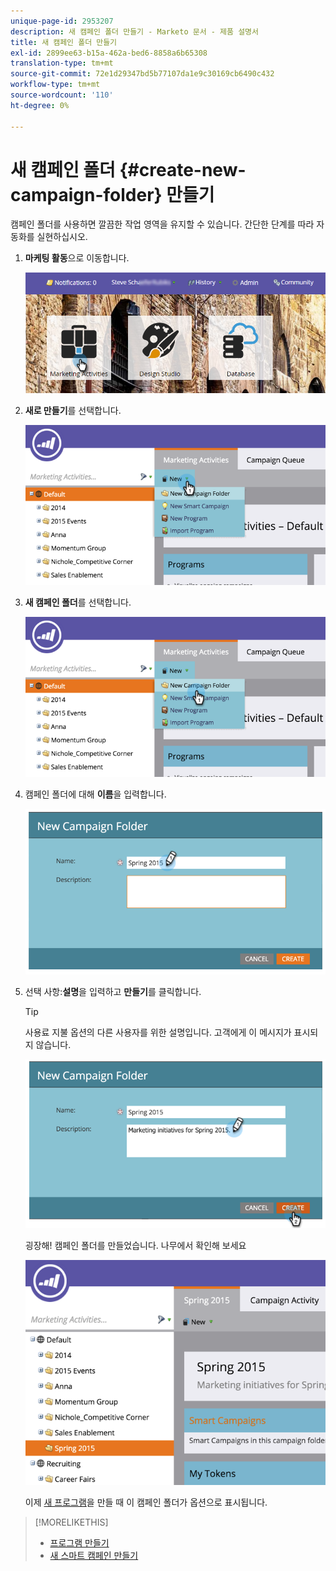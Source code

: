 ```yaml
---
unique-page-id: 2953207
description: 새 캠페인 폴더 만들기 - Marketo 문서 - 제품 설명서
title: 새 캠페인 폴더 만들기
exl-id: 2899ee63-b15a-462a-bed6-8858a6b65308
translation-type: tm+mt
source-git-commit: 72e1d29347bd5b77107da1e9c30169cb6490c432
workflow-type: tm+mt
source-wordcount: '110'
ht-degree: 0%

---
```


# 새 캠페인 폴더 {#create-new-campaign-folder} 만들기

캠페인 폴더를 사용하면 깔끔한 작업 영역을 유지할 수 있습니다. 간단한 단계를 따라 자동화를 실현하십시오.

1. **마케팅 활동**&#x200B;으로 이동합니다.

   ![](assets/login-marketing-activities.png)

1. **새로 만들기**&#x200B;를 선택합니다.

   ![](assets/image2015-2-25-7-3a57-3a18.png)

1. **새 캠페인 폴더**&#x200B;를 선택합니다.

   ![](assets/image2015-2-25-7-3a58-3a15.png)

1. 캠페인 폴더에 대해 **이름**&#x200B;을 입력합니다.

   ![](assets/image2015-2-25-8-3a0-3a20.png)

1. 선택 사항:**설명**&#x200B;을 입력하고 **만들기**&#x200B;를 클릭합니다.

   >[!TIP]
   >
   >사용료 지불 옵션의 다른 사용자를 위한 설명입니다. 고객에게 이 메시지가 표시되지 않습니다.

   ![](assets/image2015-2-25-8-3a9-3a3.png)

   굉장해! 캠페인 폴더를 만들었습니다. 나무에서 확인해 보세요

   ![](assets/image2015-2-25-8-3a10-3a29.png)

   이제 [새 프로그램](/help/marketo/product-docs/core-marketo-concepts/programs/creating-programs/create-a-program.md)을 만들 때 이 캠페인 폴더가 옵션으로 표시됩니다.

>[!MORELIKETHIS]
>
>* [프로그램 만들기](/help/marketo/product-docs/core-marketo-concepts/programs/creating-programs/create-a-program.md)
>* [새 스마트 캠페인 만들기](/help/marketo/product-docs/core-marketo-concepts/smart-campaigns/creating-a-smart-campaign/create-a-new-smart-campaign.md)

